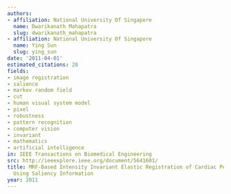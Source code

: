 ```yaml
---
authors:
- affiliation: National University Of Singapore
  name: Dwarikanath Mahapatra
  slug: dwarikanath_mahapatra
- affiliation: National University Of Singapore
  name: Ying Sun
  slug: ying_sun
date: '2011-04-01'
estimated_citations: 28
fields:
- image registration
- salience
- markov random field
- cut
- human visual system model
- pixel
- robustness
- pattern recognition
- computer vision
- invariant
- mathematics
- artificial intelligence
in: IEEE Transactions on Biomedical Engineering
src: http://ieeexplore.ieee.org/document/5641601/
title: MRF-Based Intensity Invariant Elastic Registration of Cardiac Perfusion Images
  Using Saliency Information
year: 2011
---
```

